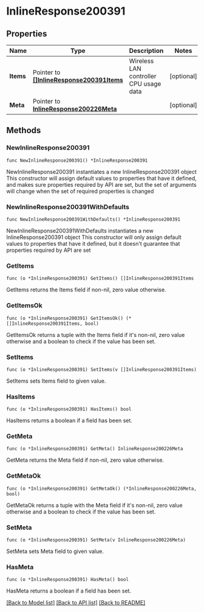 # InlineResponse200391

## Properties

Name | Type | Description | Notes
------------ | ------------- | ------------- | -------------
**Items** | Pointer to [**[]InlineResponse200391Items**](InlineResponse200391Items.md) | Wireless LAN controller CPU usage data | [optional] 
**Meta** | Pointer to [**InlineResponse200226Meta**](InlineResponse200226Meta.md) |  | [optional] 

## Methods

### NewInlineResponse200391

`func NewInlineResponse200391() *InlineResponse200391`

NewInlineResponse200391 instantiates a new InlineResponse200391 object
This constructor will assign default values to properties that have it defined,
and makes sure properties required by API are set, but the set of arguments
will change when the set of required properties is changed

### NewInlineResponse200391WithDefaults

`func NewInlineResponse200391WithDefaults() *InlineResponse200391`

NewInlineResponse200391WithDefaults instantiates a new InlineResponse200391 object
This constructor will only assign default values to properties that have it defined,
but it doesn't guarantee that properties required by API are set

### GetItems

`func (o *InlineResponse200391) GetItems() []InlineResponse200391Items`

GetItems returns the Items field if non-nil, zero value otherwise.

### GetItemsOk

`func (o *InlineResponse200391) GetItemsOk() (*[]InlineResponse200391Items, bool)`

GetItemsOk returns a tuple with the Items field if it's non-nil, zero value otherwise
and a boolean to check if the value has been set.

### SetItems

`func (o *InlineResponse200391) SetItems(v []InlineResponse200391Items)`

SetItems sets Items field to given value.

### HasItems

`func (o *InlineResponse200391) HasItems() bool`

HasItems returns a boolean if a field has been set.

### GetMeta

`func (o *InlineResponse200391) GetMeta() InlineResponse200226Meta`

GetMeta returns the Meta field if non-nil, zero value otherwise.

### GetMetaOk

`func (o *InlineResponse200391) GetMetaOk() (*InlineResponse200226Meta, bool)`

GetMetaOk returns a tuple with the Meta field if it's non-nil, zero value otherwise
and a boolean to check if the value has been set.

### SetMeta

`func (o *InlineResponse200391) SetMeta(v InlineResponse200226Meta)`

SetMeta sets Meta field to given value.

### HasMeta

`func (o *InlineResponse200391) HasMeta() bool`

HasMeta returns a boolean if a field has been set.


[[Back to Model list]](../README.md#documentation-for-models) [[Back to API list]](../README.md#documentation-for-api-endpoints) [[Back to README]](../README.md)


